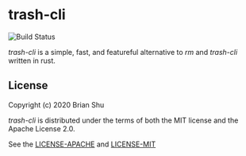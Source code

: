 # trash-cli

![Build Status]((https://github.com/oberblastmeister/trash-cli/workflows/.github/workflows/main.yml/badge.svg))

*trash-cli* is a simple, fast, and featureful alternative to *rm* and *trash-cli* written in rust.

## License

Copyright (c) 2020 Brian Shu

*trash-cli* is distributed under the terms of both the MIT license and the Apache License 2.0.

See the [LICENSE-APACHE](LICENSE-APACHE) and [LICENSE-MIT](LICENSE-MIT)
